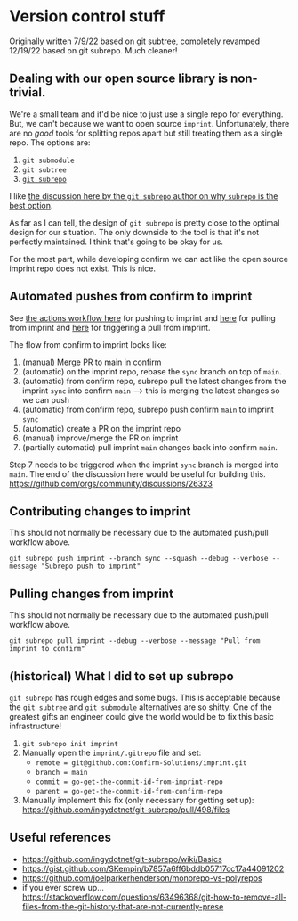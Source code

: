 # Version control stuff

Originally written 7/9/22 based on git subtree, completely revamped 12/19/22 based on git subrepo. Much cleaner!

## Dealing with our open source library is non-trivial.

We're a small team and it'd be nice to just use a single repo for everything. But, we can't because we want to open source `imprint`. Unfortunately, there are no *good* tools for splitting repos apart but still treating them as a single repo. The options are:
1. `git submodule`
2. `git subtree`
3. [`git subrepo`](https://github.com/ingydotnet/git-subrepo)

I like [the discussion here by the `git subrepo` author on why `subrepo` is the best option](https://github.com/ingydotnet/git-subrepo/blob/master/Intro.pod).

As far as I can tell, the design of `git subrepo` is pretty close to the optimal design for our situation. The only downside to the tool is that it's not perfectly maintained. I think that's going to be okay for us. 

For the most part, while developing confirm we can act like the open source imprint repo does not exist. This is nice. 

## Automated pushes from confirm to imprint

See [the actions workflow here](../.github/workflows/test.yml) for pushing to
imprint and [here](../.github/workflows/pull-from-imprint.yml) for pulling from
imprint and [here](../imprint/.github/workflows/test.yml) for triggering a pull
from imprint.

The flow from confirm to imprint looks like:
1. (manual) Merge PR to main in confirm
2. (automatic) on the imprint repo, rebase the `sync` branch on top of `main`.
3. (automatic) from confirm repo, subrepo pull the latest changes from the imprint `sync` into confirm `main` --> this is merging the latest changes so we can push
4. (automatic) from confirm repo, subrepo push confirm `main` to imprint `sync`
5. (automatic) create a PR on the imprint repo
6. (manual) improve/merge the PR on imprint
7. (partially automatic) pull imprint `main` changes back into confirm `main`. 

Step 7 needs to be triggered when the imprint `sync` branch is merged into `main`. 
The end of the discussion here would be useful for building this. 
https://github.com/orgs/community/discussions/26323

## Contributing changes to imprint

This should not normally be necessary due to the automated push/pull workflow above.

```
git subrepo push imprint --branch sync --squash --debug --verbose --message "Subrepo push to imprint"
```

## Pulling changes from imprint

This should not normally be necessary due to the automated push/pull workflow above.

```
git subrepo pull imprint --debug --verbose --message "Pull from imprint to confirm"
```

## (historical) What I did to set up subrepo

`git subrepo` has rough edges and some bugs. This is acceptable because the
`git subtree` and `git submodule` alternatives are so shitty. One of the
greatest gifts an engineer could give the world would be to fix this basic
infrastructure!

1. `git subrepo init imprint`
2. Manually open the `imprint/.gitrepo` file and set:
    - `remote = git@github.com:Confirm-Solutions/imprint.git`
	- `branch = main`
	- `commit = go-get-the-commit-id-from-imprint-repo`
	- `parent = go-get-the-commit-id-from-confirm-repo`
3. Manually implement this fix (only necessary for getting set up): https://github.com/ingydotnet/git-subrepo/pull/498/files

## Useful references

- https://github.com/ingydotnet/git-subrepo/wiki/Basics
- https://gist.github.com/SKempin/b7857a6ff6bddb05717cc17a44091202
- https://github.com/joelparkerhenderson/monorepo-vs-polyrepos
- if you ever screw up... https://stackoverflow.com/questions/63496368/git-how-to-remove-all-files-from-the-git-history-that-are-not-currently-prese